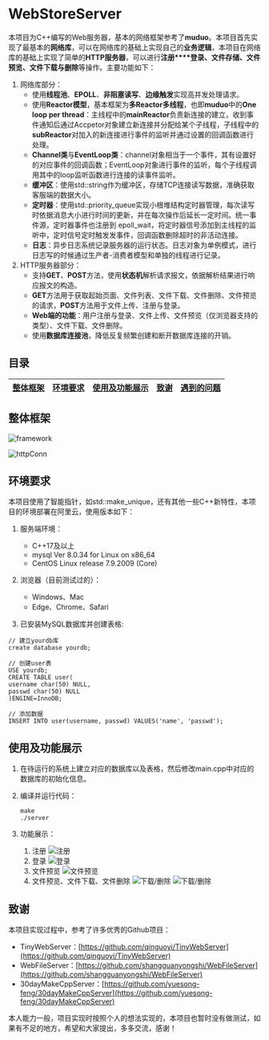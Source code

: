 # WebStoreServer

本项目为C++编写的Web服务器，基本的网络框架参考了**muduo**。本项目首先实现了最基本的**网络库**，可以在网络库的基础上实现自己的**业务逻辑**，本项目在网络库的基础上实现了简单的**HTTP服务器**，可以进行**注册****登录、文件存储、文件预览、文件下载与删除**等操作。主要功能如下：

1. 网络库部分：
   * 使用**线程池**、**EPOLL**、**非阻塞读写**、**边缘触发**实现高并发处理请求。
   * 使用**Reactor模型**，基本框架为**多Reactor多线程**，也即**muduo**中的**One loop per thread**：主线程中的**mainReactor**负责新连接的建立，收到事件通知后通过Accpetor对象建立新连接并分配给某个子线程，子线程中的**subReactor**对加入的新连接进行事件的监听并通过设置的回调函数进行处理。
   * **Channel类**与**EventLoop类**：channel对象相当于一个事件，其有设置好的对应事件的回调函数；EventLoop对象进行事件的监听，每个子线程调用其中的loop监听函数进行连接的读事件监听。
   * **缓冲区**：使用std::string作为缓冲区，存储TCP连接读写数据，准确获取客服端的数据大小。
   * **定时器**：使用std::priority_queue实现小根堆结构定时器管理，每次读写时依据消息大小进行时间的更新，并在每次操作后延长一定时间。统一事件源，定时器事件也注册到 epoll_wait，将定时器信号添加到主线程的监听中，定时信号定时触发发事件，回调函数删除超时的非活动连接。
   * **日志**：异步日志系统记录服务器的运行状态。日志对象为单例模式，进行日志写的时候通过生产者-消费者模型和单独的线程进行记录。
2. HTTP服务器部分：
   * 支持**GET**、**POST**方法，使用**状态机**解析请求报文，依据解析结果进行响应报文的构造。
   * **GET**方法用于获取起始页面、文件列表、文件下载、文件删除、文件预览的请求，**POST**方法用于文件上传、注册与登录。
   * **Web端的功能**：用户注册与登录、文件上传、文件预览（仅浏览器支持的类型）、文件下载、文件删除。
   * 使用**数据库连接池**，降低反复频繁创建和断开数据库连接的开销。

## 目录

| [整体框架](#整体框架) | [环境要求](#环境要求) | [使用及功能展示](#使用及功能展示) | [致谢](#致谢) | [遇到的问题](https://github.com/gongshanchong/WebStoreServer/blob/main/%E9%81%87%E5%88%B0%E7%9A%84%E9%97%AE%E9%A2%98.md) |
| :----------------: | :----------------: | :----------------------------: | :--------: | :-------------------------------------------------------------------------------------------------------------------: |

## 整体框架

![framework](testImages/framework.png)

![httpConn](testImages/httpConn.png)

## 环境要求

本项目使用了智能指针，如std::make_unique，还有其他一些C++新特性，本项目的环境部署在阿里云，使用版本如下：

1. 服务端环境：

   * C++17及以上
   * mysql  Ver 8.0.34 for Linux on x86_64
   * CentOS Linux release 7.9.2009 (Core)
2. 浏览器（目前测试过的）：

   * Windows、Mac
   * Edge、Chrome、Safari
3. 已安装MySQL数据库并创建表格:

```
// 建立yourdb库
create database yourdb;

// 创建user表
USE yourdb;
CREATE TABLE user(
username char(50) NULL,
passwd char(50) NULL
)ENGINE=InnoDB;

// 添加数据
INSERT INTO user(username, passwd) VALUES('name', 'passwd');

```

## 使用及功能展示

1. 在待运行的系统上建立对应的数据库以及表格，然后修改main.cpp中对应的数据库的初始化信息。
2. 编译并运行代码：

   ```
   make
   ./server
   ```
3. 功能展示：

   1. 注册
      ![注册](./testImages/register.gif)
   2. 登录
      ![登录](./testImages/log.gif)
   3. 文件预览
      ![文件预览](./testImages/preview.gif)
   4. 文件预览、文件下载、文件删除
      ![下载/删除](./testImages/download:delete1.gif)
      ![下载/删除](./testImages/download:delete2.gif)

## 致谢

本项目实现过程中，参考了许多优秀的Github项目：

* TinyWebServer：[https://github.com/qinguoyi/TinyWebServer](https://github.com/qinguoyi/TinyWebServer)
* WebFileServer：[https://github.com/shangguanyongshi/WebFileServer](https://github.com/shangguanyongshi/WebFileServer)
* 30dayMakeCppServer：[https://github.com/yuesong-feng/30dayMakeCppServer](https://github.com/yuesong-feng/30dayMakeCppServer)

本人能力一般，项目实现时按照个人的想法实现的，本项目也暂时没有做测试，如果有不足的地方，希望和大家提出，多多交流，感谢！
